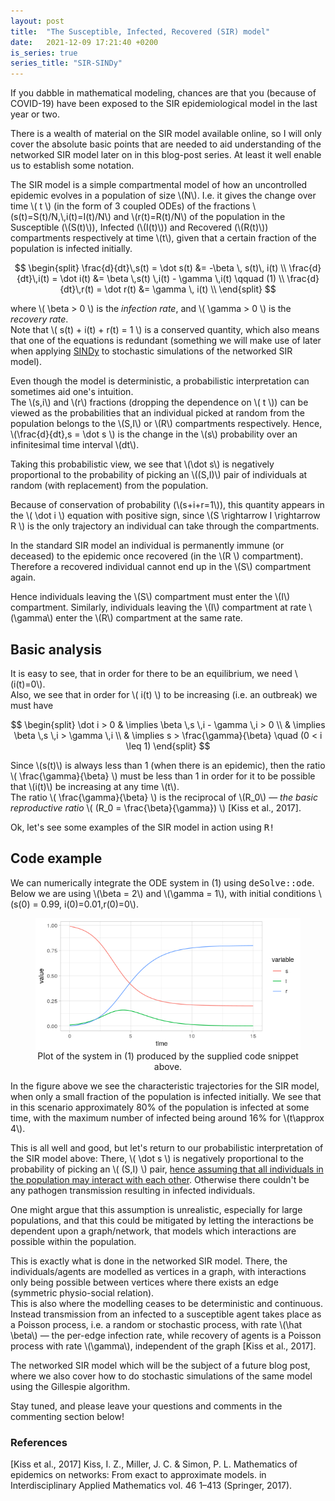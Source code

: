 ```yaml
---
layout: post
title:  "The Susceptible, Infected, Recovered (SIR) model"
date:   2021-12-09 17:21:40 +0200
is_series: true
series_title: "SIR-SINDy"
---
```


If you dabble in mathematical modeling, chances are that you (because of COVID-19)
have been exposed to the SIR epidemiological model in the last year or two.

There is a wealth of material on the SIR model available online, so I will only cover
the absolute basic points that are needed to aid understanding of the networked SIR model later on in this blog-post series.
At least it well enable us to establish some notation.

The SIR model is a simple compartmental model of how an uncontrolled epidemic evolves in a population of size \\(N\\).
I.e. it gives the change over time \\( t \\) (in the form of 3 coupled ODEs)
of the fractions \\(s(t)=S(t)/N,\\,i(t)=I(t)/N\\) and \\(r(t)=R(t)/N\\) of the population
in the Susceptible (\\(S(t)\\)), Infected (\\(I(t)\\)) and Recovered (\\(R(t)\\)) compartments respectively at time \\(t\\),
given that a certain fraction of the population is infected initially.

$$
\begin{split} \frac{d}{dt}\,s(t) = \dot s(t) &= -\beta \, s(t)\, i(t) \\
              \frac{d}{dt}\,i(t) = \dot i(t) &= \beta \,s(t) \,i(t) - \gamma \,i(t) \qquad (1) \\
              \frac{d}{dt}\,r(t) = \dot r(t) &= \gamma \, i(t) \\
\end{split}
$$

where \\( \beta > 0 \\) is the <em>infection rate</em>, and \\( \gamma > 0 \\) is the <em>recovery rate</em>.<br>
Note that \\( s(t) + i(t) + r(t) = 1 \\) is a conserved quantity, which also means that one of the equations is redundant
(something we will make use of later when applying <a href="sindy-intro.html">SINDy</a>
to stochastic simulations of the networked SIR model).


Even though the model is deterministic, a probabilistic interpretation can sometimes aid one's intuition.<br>
The \\(s,i\\) and \\(r\\) fractions (dropping the dependence on \\( t \\)) can be viewed as the probabilities
that an individual picked at random from the population belongs to the \\(S,I\\) or \\(R\\) compartments respectively.
Hence, \\(\frac{d}{dt}\,s = \dot s \\) is the change
in the \\(s\\) probability over an infinitesimal time interval \\(dt\\).

Taking this probabilistic view, we see that \\(\dot s\\) is negatively proportional to the probability
of picking an \\((S,I)\\) pair of individuals at random (with replacement) from the population.

Because of conservation of probability (\\(s+i+r=1\\)), this quantity appears in the \\( \dot i \\) equation with positive sign,
since \\(S \rightarrow I \rightarrow R \\) is the only trajectory an individual can take through the compartments.

In the standard SIR model an individual is permanently immune (or deceased)
to the epidemic once recovered (in the \\(R \\) compartment).
Therefore a recovered individual cannot end up in the \\(S\\) compartment again.

Hence individuals leaving the \\(S\\) compartment must enter the \\(I\\) compartment.
Similarly, individuals leaving the \\(I\\) compartment at rate \\(\gamma\\) enter the \\(R\\) compartment at the same rate.

## Basic analysis

It is easy to see, that in order for there to be an equilibrium, we need \\(i(t)=0\\).<br>
Also, we see that in order for \\( i(t) \\) to be increasing (i.e. an outbreak) we must have

$$
\begin{split}
\dot i > 0 & \implies \beta \,s \,i - \gamma \,i > 0 \\
& \implies \beta \,s \,i > \gamma \,i \\
& \implies s > \frac{\gamma}{\beta} \quad (0 < i \leq 1)
\end{split}
$$

Since \\(s(t)\\) is always less than 1 (when there is an epidemic), then
the ratio \\( \frac{\gamma}{\beta} \\) must be less than 1 in order
for it to be possible that \\(i(t)\\) be increasing at any time \\(t\\).<br>
The ratio \\( \frac{\gamma}{\beta} \\) is the reciprocal of \\(R_0\\) &mdash; <em>the basic reproductive ratio</em>
\\( (R_0 = \frac{\beta}{\gamma}) \\) [Kiss et al., 2017].

Ok, let's see some examples of the SIR model in action using <samp>R!</samp>

## Code example
We can numerically integrate the ODE system in (1) using <samp>deSolve::ode</samp>.
Below we are using \\(\beta = 2\\) and \\(\gamma = 1\\), with initial conditions
\\(s(0) = 0.99, i(0)=0.01,r(0)=0\\).

<script src="https://gist.github.com/brandurjacobsen/5c8f92a94abeceb2f5f28f86cc6bce41.js"></script>

<figure align="center">
<img src="/static/images/sir-plot.png" alt="Plot of system in (1)" align="center">
<figcaption>Plot of the system in (1) produced by the supplied code snippet above.</figcaption>
</figure>

In the figure above we see the characteristic trajectories for the SIR model,
when only a small fraction of the population is infected initially.
We see that in this scenario approximately 80% of the population is infected at some time,
with the maximum number of infected being around 16% for \\(t\approx 4\\).

This is all well and good,
but let's return to our probabilistic interpretation of the SIR model above:
There, \\( \dot s \\) is negatively proportional to the probability of picking an \\( (S,I) \\) pair,
<u>hence assuming that all individuals in the population may interact with each other</u>.
Otherwise there couldn't be any pathogen transmission resulting in infected individuals.

One might argue that this assumption is unrealistic, especially for large populations,
and that this could be mitigated by letting the interactions be dependent upon a graph/network,
that models which interactions are possible within the population.

This is exactly what is done in the networked SIR model.
There, the individuals/agents are modelled as vertices in a graph, with interactions only being possible
between vertices where there exists an edge (symmetric physio-social relation).<br>
This is also where the modelling ceases to be deterministic and continuous.
Instead transmission from an infected to a susceptible agent
takes place as a Poisson process, i.e. a random or stochastic process,
 with rate \\(\hat \beta\\) &mdash; the per-edge infection rate,
while recovery of agents is a Poisson process with rate \\(\gamma\\), independent of the graph
[Kiss et al., 2017].

The networked SIR model which will be the subject of a future blog post,
where we also cover how to do stochastic simulations of the same model using the Gillespie algorithm.

Stay tuned, and please leave your questions and comments in the commenting section below!

### References
[Kiss et al., 2017] Kiss, I. Z., Miller, J. C. & Simon, P. L. Mathematics of epidemics on networks:
From exact to approximate models. in Interdisciplinary Applied Mathematics vol. 46 1–413 (Springer, 2017).
